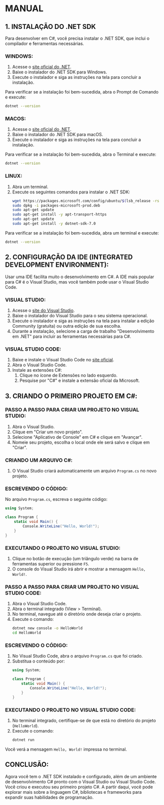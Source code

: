 # MANUAL

## 1. INSTALAÇÃO DO .NET SDK
Para desenvolver em C#, você precisa instalar o .NET SDK, que inclui o compilador e ferramentas necessárias.

### WINDOWS:
1. Acesse o [site oficial do .NET](https://dotnet.microsoft.com/download).
2. Baixe o instalador do .NET SDK para Windows.
3. Execute o instalador e siga as instruções na tela para concluir a instalação.

Para verificar se a instalação foi bem-sucedida, abra o Prompt de Comando e execute:
```sh
dotnet --version
```

### MACOS:
1. Acesse o [site oficial do .NET](https://dotnet.microsoft.com/download).
2. Baixe o instalador do .NET SDK para macOS.
3. Execute o instalador e siga as instruções na tela para concluir a instalação.

Para verificar se a instalação foi bem-sucedida, abra o Terminal e execute:
```sh
dotnet --version
```

### LINUX:
1. Abra um terminal.
2. Execute os seguintes comandos para instalar o .NET SDK:
   ```sh
   wget https://packages.microsoft.com/config/ubuntu/$(lsb_release -rs)/packages-microsoft-prod.deb -O packages-microsoft-prod.deb
   sudo dpkg -i packages-microsoft-prod.deb
   sudo apt-get update
   sudo apt-get install -y apt-transport-https
   sudo apt-get update
   sudo apt-get install -y dotnet-sdk-7.0
   ```

Para verificar se a instalação foi bem-sucedida, abra um terminal e execute:
```sh
dotnet --version
```

## 2. CONFIGURAÇÃO DA IDE (INTEGRATED DEVELOPMENT ENVIRONMENT):
Usar uma IDE facilita muito o desenvolvimento em C#. A IDE mais popular para C# é o Visual Studio, mas você também pode usar o Visual Studio Code.

### VISUAL STUDIO:
1. Acesse o [site do Visual Studio](https://visualstudio.microsoft.com/).
2. Baixe o instalador do Visual Studio para o seu sistema operacional.
3. Execute o instalador e siga as instruções na tela para instalar a edição Community (gratuita) ou outra edição de sua escolha.
4. Durante a instalação, selecione a carga de trabalho "Desenvolvimento em .NET" para incluir as ferramentas necessárias para C#.

### VISUAL STUDIO CODE:
1. Baixe e instale o Visual Studio Code no [site oficial](https://code.visualstudio.com/).
2. Abra o Visual Studio Code.
3. Instale as extensões C#:
   1. Clique no ícone de Extensões no lado esquerdo.
   2. Pesquise por "C#" e instale a extensão oficial da Microsoft.

## 3. CRIANDO O PRIMEIRO PROJETO EM C#:

### PASSO A PASSO PARA CRIAR UM PROJETO NO VISUAL STUDIO:
1. Abra o Visual Studio.
2. Clique em "Criar um novo projeto".
3. Selecione "Aplicativo de Console" em C# e clique em "Avançar".
4. Nomeie seu projeto, escolha o local onde ele será salvo e clique em "Criar".

### CRIANDO UM ARQUIVO C#:
1. O Visual Studio criará automaticamente um arquivo `Program.cs` no novo projeto.

### ESCREVENDO O CÓDIGO:
No arquivo `Program.cs`, escreva o seguinte código:
```csharp
using System;

class Program {
    static void Main() {
        Console.WriteLine("Hello, World!");
    }
}
```

### EXECUTANDO O PROJETO NO VISUAL STUDIO:
1. Clique no botão de execução (um triângulo verde) na barra de ferramentas superior ou pressione `F5`.
2. O console do Visual Studio irá abrir e mostrar a mensagem `Hello, World!`.

### PASSO A PASSO PARA CRIAR UM PROJETO NO VISUAL STUDIO CODE:
1. Abra o Visual Studio Code.
2. Abra o terminal integrado (View > Terminal).
3. No terminal, navegue até o diretório onde deseja criar o projeto.
4. Execute o comando:
   ```sh
   dotnet new console -o HelloWorld
   cd HelloWorld
   ```

### ESCREVENDO O CÓDIGO:
1. No Visual Studio Code, abra o arquivo `Program.cs` que foi criado.
2. Substitua o conteúdo por:
   ```csharp
   using System;

   class Program {
       static void Main() {
           Console.WriteLine("Hello, World!");
       }
   }
   ```

### EXECUTANDO O PROJETO NO VISUAL STUDIO CODE:
1. No terminal integrado, certifique-se de que está no diretório do projeto (`HelloWorld`).
2. Execute o comando:
   ```sh
   dotnet run
   ```

Você verá a mensagem `Hello, World!` impressa no terminal.

## CONCLUSÃO:
Agora você tem o .NET SDK instalado e configurado, além de um ambiente de desenvolvimento C# pronto com o Visual Studio ou Visual Studio Code. Você criou e executou seu primeiro projeto C#. A partir daqui, você pode explorar mais sobre a linguagem C#, bibliotecas e frameworks para expandir suas habilidades de programação.